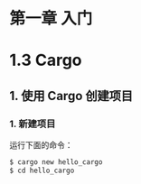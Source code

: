 # 第一章 入门

# 1.3 Cargo

## 1. 使用 Cargo 创建项目

### 1. 新建项目

运行下面的命令：

```bash
$ cargo new hello_cargo
$ cd hello_cargo
```